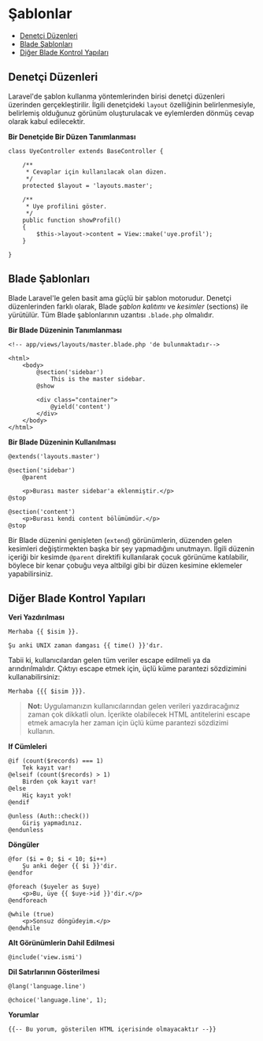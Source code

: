 # Şablonlar

- [Denetçi Düzenleri](#controller-layouts)
- [Blade Şablonları](#blade-templating)
- [Diğer Blade Kontrol Yapıları](#other-blade-control-structures)

<a name="controller-layouts"></a>
## Denetçi Düzenleri

Laravel'de şablon kullanma yöntemlerinden birisi denetçi düzenleri üzerinden gerçekleştirilir. İlgili denetçideki `layout` özelliğinin belirlenmesiyle, belirlemiş olduğunuz görünüm oluşturulacak ve eylemlerden dönmüş cevap olarak kabul edilecektir.

**Bir Denetçide Bir Düzen Tanımlanması**

	class UyeController extends BaseController {

		/**
		 * Cevaplar için kullanılacak olan düzen.
		 */
		protected $layout = 'layouts.master';

		/**
		 * Uye profilini göster.
		 */
		public function showProfil()
		{
			$this->layout->content = View::make('uye.profil');
		}

	}

<a name="blade-templating"></a>
## Blade Şablonları

Blade Laravel'le gelen basit ama güçlü bir şablon motorudur. Denetçi düzenlerinden farklı olarak, Blade _şablon kalıtımı_ ve _kesimler_ (sections) ile yürütülür. Tüm Blade şablonlarının uzantısı `.blade.php` olmalıdır.

**Bir Blade Düzeninin Tanımlanması**

	<!-- app/views/layouts/master.blade.php 'de bulunmaktadır-->

	<html>
		<body>
			@section('sidebar')
				This is the master sidebar.
			@show

			<div class="container">
				@yield('content')
			</div>
		</body>
	</html>

**Bir Blade Düzeninin Kullanılması**

	@extends('layouts.master')

	@section('sidebar')
		@parent

		<p>Burası master sidebar'a eklenmiştir.</p>
	@stop

	@section('content')
		<p>Burası kendi content bölümümdür.</p>
	@stop

Bir Blade düzenini genişleten (`extend`) görünümlerin, düzenden gelen kesimleri değiştirmekten başka bir şey yapmadığını unutmayın. İlgili düzenin içeriği bir kesimde `@parent` direktifi kullanılarak çocuk görünüme katılabilir, böylece bir kenar çobuğu veya altbilgi gibi bir düzen kesimine eklemeler yapabilirsiniz.

<a name="other-blade-control-structures"></a>
## Diğer Blade Kontrol Yapıları

**Veri Yazdırılması**

	Merhaba {{ $isim }}.

	Şu anki UNIX zaman damgası {{ time() }}'dır.

Tabii ki, kullanıcılardan gelen tüm veriler escape edilmeli ya da arındırılmalıdır. Çıktıyı escape etmek için, üçlü küme parantezi sözdizimini kullanabilirsiniz:

	Merhaba {{{ $isim }}}.

> **Not:** Uygulamanızın kullanıcılarından gelen verileri yazdıracağınız zaman çok dikkatli olun. İçerikte olabilecek HTML antitelerini escape etmek amacıyla her zaman için üçlü küme parantezi sözdizimi kullanın.

**If Cümleleri**

	@if (count($records) === 1)
		Tek kayıt var!
	@elseif (count($records) > 1)
		Birden çok kayıt var!
	@else
		Hiç kayıt yok!
	@endif

	@unless (Auth::check())
		Giriş yapmadınız.
	@endunless

**Döngüler**

	@for ($i = 0; $i < 10; $i++)
		Şu anki değer {{ $i }}'dir.
	@endfor

	@foreach ($uyeler as $uye)
		<p>Bu, üye {{ $uye->id }}'dir.</p>
	@endforeach

	@while (true)
		<p>Sonsuz döngüdeyim.</p>
	@endwhile

**Alt Görünümlerin Dahil Edilmesi**

	@include('view.ismi')

**Dil Satırlarının Gösterilmesi**

	@lang('language.line')

	@choice('language.line', 1);

**Yorumlar**

	{{-- Bu yorum, gösterilen HTML içerisinde olmayacaktır --}}

